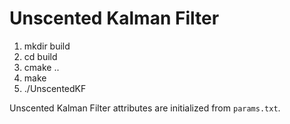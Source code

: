 # Unscented Kalman Filter

1. mkdir build
2. cd build
3. cmake ..
4. make
5. ./UnscentedKF


Unscented Kalman Filter attributes are initialized from `params.txt`.

